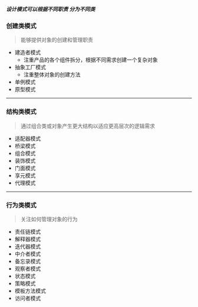 ##### 设计模式可以根据不同职责 分为不同类
### 创建类模式

> 能够提供对象的创建和管理职责

* 建造者模式
  * 注重产品的各个组件拆分，根据不同需求创建一个复杂对象
* 抽象工厂模式
  * 注重整体对象的创建方法
* 单例模式
* 原型模式

---

### 结构类模式

> 通过组合类或对象产生更大结构以适应更高层次的逻辑需求
>

- 适配器模式
- 桥梁模式
- 组合模式
- 装饰模式
- 门面模式
- 享元模式
- 代理模式

---

### 行为类模式

> 关注如何管理对象的行为

- 责任链模式
- 解释器模式
- 迭代器模式
- 中介者模式
- 备忘录模式
- 观察者模式
- 状态模式
- 策略模式
- 模板方法模式
- 访问者模式